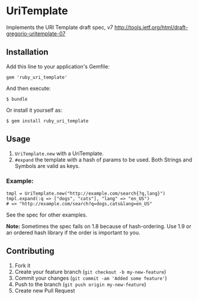 # UriTemplate

Implements the URI Template draft spec, v7 http://tools.ietf.org/html/draft-gregorio-uritemplate-07

## Installation

Add this line to your application's Gemfile:

    gem 'ruby_uri_template'

And then execute:

    $ bundle

Or install it yourself as:

    $ gem install ruby_uri_template

## Usage

1. `UriTemplate.new` with a UriTemplate.
1. `#expand` the template with a hash of params to be used. Both Strings and Symbols are valid as keys.

### Example:

    tmpl = UriTemplate.new("http://example.com/search{?q,lang}")
    tmpl.expand(:q => ["dogs", "cats"], "lang" => "en_US")
    # => "http://example.com/search?q=dogs,cats&lang=en_US"

See the spec for other examples.

**Note:** Sometimes the spec fails on 1.8 because of hash-ordering. Use 1.9 or an ordered hash library if the order is important to you.

## Contributing

1. Fork it
2. Create your feature branch (`git checkout -b my-new-feature`)
3. Commit your changes (`git commit -am 'Added some feature'`)
4. Push to the branch (`git push origin my-new-feature`)
5. Create new Pull Request
